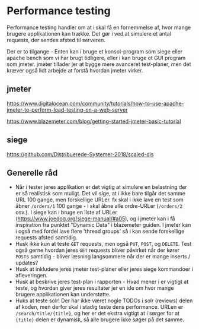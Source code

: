 # Performance testing

Performance testing handler om at i skal få en fornemmelse af, hvor mange brugere applikationen kan trække. Det gør i ved at simulere et antal requests, der sendes afsted til serveren.

Der er to tilgange - Enten kan i bruge et konsol-program som siege eller apache bench som vi har brugt tidligere, eller i kan bruge et GUI program som jmeter. jmeter tillader jer at bygge mere avanceret test-planer, men det kræver også lidt arbejde at forstå hvordan jmeter virker.

## jmeter

https://www.digitalocean.com/community/tutorials/how-to-use-apache-jmeter-to-perform-load-testing-on-a-web-server

https://www.blazemeter.com/blog/getting-started-jmeter-basic-tutorial

## siege
https://github.com/Distribuerede-Systemer-2018/scaled-dis

## Generelle råd
* Når i tester jeres applikation er det vigtig at simulere en belastning der er så realistisk som muligt. Det vil sige, at i ikke bare tilgår det samme URL 100 gange, men forskellige URLer. fx skal i ikke lave en test som åbner `/orders/1` 100 gange - i skal åbne alle ordre-URLer (`/orders/2` osv.). I siege kan i bruge en liste af URLer (https://www.joedog.org/siege-manual/#a05), og i jmeter kan i få inspiration fra punktet "Dynamic Data"  i blazemeter guiden. I jmeter kan i også med fordel lave flere 'thread groups' så i kan sende forskellige requests afsted samtidig.
* Husk ikke kun at teste `GET` requests, men også `PUT`, `POST`, og `DELETE`. Test også gerne hvordan jeres `GET` requests bliver påvirket når der kører `POST`s samtidig - bliver læsning langsommere når der er mange inserts / updates?
* Husk at inkludere jeres jmeter test-planer eller jeres siege kommandoer i afleveringen.
* Husk at beskrive jeres test-plan i rapporten - Hvad mener i er vigtigt at teste, og hvordan giver jeres resultater jer en ide om hvor mange brugere applikationen kan understøtte.
* Huks at teste solr! Der har ikke været nogle TODOs i solr (reviews) delen af koden, men derfor skal i stadig teste dens performance. URLen er `/search/title/{title}`, og her er det ekstra vigtigt at i sørger for at `{title}` delen er dynamisk, så alle brugere ikke søger på det samme.

